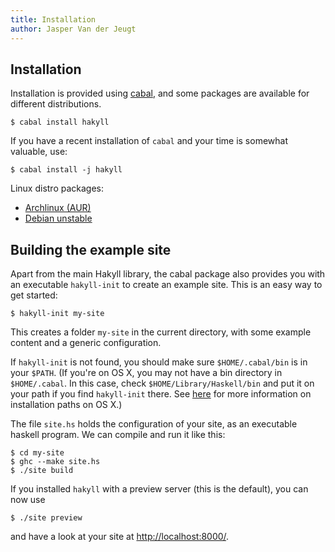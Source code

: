 ```yaml
---
title: Installation
author: Jasper Van der Jeugt
---
```


Installation
------------

Installation is provided using [cabal], and some packages are available for
different distributions.

    $ cabal install hakyll

[cabal]: http://www.haskell.org/cabal/

If you have a recent installation of `cabal` and your time is somewhat valuable,
use:

    $ cabal install -j hakyll

Linux distro packages:

- [Archlinux (AUR)](https://aur.archlinux.org/packages/haskell-hakyll/)
- [Debian unstable](http://packages.debian.org/source/sid/haskell-hakyll)

Building the example site
-------------------------

Apart from the main Hakyll library, the cabal package also provides you with an
executable `hakyll-init` to create an example site. This is an easy way to get
started:

    $ hakyll-init my-site

This creates a folder `my-site` in the current directory, with some example
content and a generic configuration.

If `hakyll-init` is not found, you should make sure `$HOME/.cabal/bin` is in
your `$PATH`. (If you're on OS X, you may not have a bin directory in
`$HOME/.cabal`. In this case, check `$HOME/Library/Haskell/bin` and put it on
your path if you find `hakyll-init` there. See [here] for more information on
installation paths on OS X.)

[here]: http://www.haskell.org/haskellwiki/Mac_OS_X_Common_Installation_Paths

The file `site.hs` holds the configuration of your site, as an executable
haskell program. We can compile and run it like this:

    $ cd my-site
    $ ghc --make site.hs
    $ ./site build

If you installed `hakyll` with a preview server (this is the default), you can
now use

    $ ./site preview

and have a look at your site at
[http://localhost:8000/](http://localhost:8000/).
